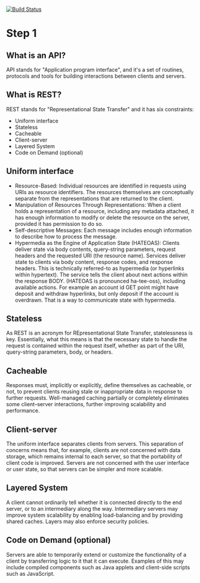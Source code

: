 [![Build Status](https://travis-ci.com/jorge-3/flaskbook.svg?token=CpgTPHGMFe4PoRnkeQqo&branch=master)](https://travis-ci.com/jorge-3/flaskbook)

# Step 1

## What is an API?
API stands for "Application program interface", and it's a set of routines, protocols and tools for building interactions between clients and servers.

## What is REST?
REST stands for "Representational State Transfer" and it has six constraints:
- Uniform interface
- Stateless
- Cacheable
- Client-server
- Layered System
- Code on Demand (optional)

## Uniform interface
- Resource-Based: Individual resources are identified in requests using URIs as resource identifiers. The resources themselves are conceptually separate from the representations that are returned to the client.
- Manipulation of Resources Through Representations: When a client holds a representation of a resource, including any metadata attached, it has enough information to modify or delete the resource on the server, provided it has permission to do so.
- Self-descriptive Messages: Each message includes enough information to describe how to process the message.
- Hypermedia as the Engine of Application State (HATEOAS): Clients deliver state via body contents, query-string parameters, request headers and the requested URI (the resource name). Services deliver state to clients via body content, response codes, and response headers. This is technically referred-to as hypermedia (or hyperlinks within hypertext). The service tells the client about next actions within the response BODY. (HATEOAS is pronounced ha-tee-oss), including available actions. For example an account id GET point might have deposit and withdraw hyperlinks, but only deposit if the account is overdrawn. That is a way to communicate state with hypermedia.

## Stateless
As REST is an acronym for REpresentational State Transfer, statelessness is key. Essentially, what this means is that the necessary state to handle the request is contained within the request itself, whether as part of the URI, query-string parameters, body, or headers.

## Cacheable
Responses must, implicitly or explicitly, define themselves as cacheable, or not, to prevent clients reusing stale or inappropriate data in response to further requests. Well-managed caching partially or completely eliminates some client–server interactions, further improving scalability and performance.

## Client-server
The uniform interface separates clients from servers. This separation of concerns means that, for example, clients are not concerned with data storage, which remains internal to each server, so that the portability of client code is improved. Servers are not concerned with the user interface or user state, so that servers can be simpler and more scalable.

## Layered System
A client cannot ordinarily tell whether it is connected directly to the end server, or to an intermediary along the way. Intermediary servers may improve system scalability by enabling load-balancing and by providing shared caches. Layers may also enforce security policies.

## Code on Demand (optional)
Servers are able to temporarily extend or customize the functionality of a client by transferring logic to it that it can execute. Examples of this may include compiled components such as Java applets and client-side scripts such as JavaScript.
